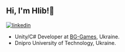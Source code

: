 ## Hi, I'm Hlib!👋  
[![linkedin](https://img.shields.io/badge/linkedin-0A66C2?style=for-the-badge&logo=linkedin&logoColor=white)](https://www.linkedin.com/in/hlib-monastyrov-a61b24251/)

- Unity/C# Developer at [BG-Games](https://bg-games.com.ua/), Ukraine. 
- Dnipro University of Technology, Ukraine. 
